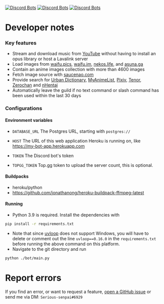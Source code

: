 [![Discord Bots](https://top.gg/api/widget/status/848178172536946708.svg)](https://top.gg/bot/848178172536946708)
[![Discord Bots](https://top.gg/api/widget/servers/848178172536946708.svg)](https://top.gg/bot/848178172536946708)
[![Discord Bots](https://top.gg/api/widget/owner/848178172536946708.svg)](https://top.gg/bot/848178172536946708)
# Developer notes
### Key features
- Stream and download music from [YouTube](https://youtube.com) without having to install an opus library or host a Lavalink server
- Load images from [waifu.pics](https://waifu.pics), [waifu.im](https://waifu.im), [nekos.life](https://nekos.life), and [asuna.ga](https://asuna.ga)
- Contain an anime images collection with more than 4600 images
- Fetch image source with [saucenao.com](https://saucenao.com)
- Provide search for [Urban Dictionary](https://urbandictionary.com), [MyAnimeList](https://myanimelist.net), [Pixiv](https://www.pixiv.net), [Tenor](https://tenor.com), [Zerochan](https://zerochan.net) and [nHentai](https://nhentai.net)
- Automatically leave the guild if no text command or slash command has been used within the last 30 days
### Configurations
#### Environment variables
- `DATABASE_URL` The Postgres URL, starting with `postgres://`

- `HOST` The URL of this web application Heroku is running on, like https://my-bot-app.herokuapp.com

- `TOKEN` The Discord bot's token

- `TOPGG_TOKEN` Top.gg token to upload the server count, this is optional.
#### Buildpacks
- heroku/python
- https://github.com/jonathanong/heroku-buildpack-ffmpeg-latest
#### Running
- Python 3.9 is required. Install the dependencies with
```bash
pip install -r requirements.txt
```
- Note that since [uvloop](https://github.com/MagicStack/uvloop) does not support Windows, you will have to delete or comment out the line `uvloop==0.16.0` in the `requirements.txt` before running the above command on this platform.
- Navigate to the git directory and run
```bash
python ./bot/main.py
```
# Report errors
If you find an error, or want to request a feature, [open a GitHub issue](https://github.com/Serious-senpai/haruka-rewrite/issues/new) or send me via DM: `Serious-senpai#6929`
